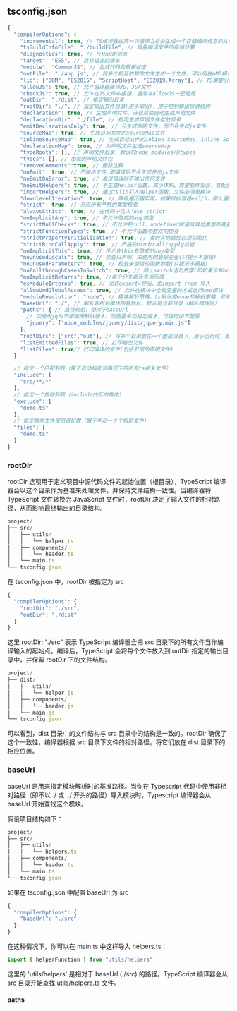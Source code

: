 ## tsconfig.json

```typescript
{
  "compilerOptions": {
    "incremental": true, // TS编译器在第一次编译之后会生成一个存储编译信息的文件，第二次编译会在第一次的基础上进行增量编译，可以提高编译的速度
    "tsBuildInfoFile": "./buildFile", // 增量编译文件的存储位置
    "diagnostics": true, // 打印诊断信息
    "target": "ES5", // 目标语言的版本
    "module": "CommonJS", // 生成代码的模板标准
    "outFile": "./app.js", // 将多个相互依赖的文件生成一个文件，可以用在AMD模块中，即开启时应设置"module": "AMD",
    "lib": ["DOM", "ES2015", "ScriptHost", "ES2019.Array"], // TS需要引用的库，即声明文件，es5 默认引用dom、es5、scripthost,如需要使用es的高级版本特性，通常都需要配置，如es8的数组新特性需要引入"ES2019.Array",
    "allowJS": true, // 允许编译器编译JS，JSX文件
    "checkJs": true, // 允许在JS文件中报错，通常与allowJS一起使用
    "outDir": "./dist", // 指定输出目录
    "rootDir": "./", // 指定输出文件目录(用于输出)，用于控制输出目录结构
    "declaration": true, // 生成声明文件，开启后会自动生成声明文件
    "declarationDir": "./file", // 指定生成声明文件存放目录
    "emitDeclarationOnly": true, // 只生成声明文件，而不会生成js文件
    "sourceMap": true, // 生成目标文件的sourceMap文件
    "inlineSourceMap": true, // 生成目标文件的inline SourceMap，inline SourceMap会包含在生成的js文件中
    "declarationMap": true, // 为声明文件生成sourceMap
    "typeRoots": [], // 声明文件目录，默认时node_modules/@types
    "types": [], // 加载的声明文件包
    "removeComments":true, // 删除注释
    "noEmit": true, // 不输出文件,即编译后不会生成任何js文件
    "noEmitOnError": true, // 发送错误时不输出任何文件
    "noEmitHelpers": true, // 不生成helper函数，减小体积，需要额外安装，常配合importHelpers一起使用
    "importHelpers": true, // 通过tslib引入helper函数，文件必须是模块
    "downlevelIteration": true, // 降级遍历器实现，如果目标源是es3/5，那么遍历器会有降级的实现
    "strict": true, // 开启所有严格的类型检查
    "alwaysStrict": true, // 在代码中注入'use strict'
    "noImplicitAny": true, // 不允许隐式的any类型
    "strictNullChecks": true, // 不允许把null、undefined赋值给其他类型的变量
    "strictFunctionTypes": true, // 不允许函数参数双向协变
    "strictPropertyInitialization": true, // 类的实例属性必须初始化
    "strictBindCallApply": true, // 严格的bind/call/apply检查
    "noImplicitThis": true, // 不允许this有隐式的any类型
    "noUnusedLocals": true, // 检查只声明、未使用的局部变量(只提示不报错)
    "noUnusedParameters": true, // 检查未使用的函数参数(只提示不报错)
    "noFallthroughCasesInSwitch": true, // 防止switch语句贯穿(即如果没有break语句后面不会执行)
    "noImplicitReturns": true, //每个分支都会有返回值
    "esModuleInterop": true, // 允许export=导出，由import from 导入
    "allowUmdGlobalAccess": true, // 允许在模块中全局变量的方式访问umd模块
    "moduleResolution": "node", // 模块解析策略，ts默认用node的解析策略，即相对的方式导入
    "baseUrl": "./", // 解析非相对模块的基地址，默认是当前目录（解析模块时）
    "paths": { // 路径映射，相对于baseUrl
      // 如使用jq时不想使用默认版本，而需要手动指定版本，可进行如下配置
      "jquery": ["node_modules/jquery/dist/jquery.min.js"]
    },
    "rootDirs": ["src","out"], // 将多个目录放在一个虚拟目录下，用于运行时，即编译后引入文件的位置可能发生变化，这也设置可以虚拟src和out在同一个目录下，不用再去改变路径也不会报错
    "listEmittedFiles": true, // 打印输出文件
    "listFiles": true// 打印编译的文件(包括引用的声明文件)
  }

  // 指定一个匹配列表（属于自动指定该路径下的所有ts相关文件）
  "include": [
    "src/**/*"
  ],
  // 指定一个排除列表（include的反向操作）
  "exclude": [
    "demo.ts"
  ],
  // 指定哪些文件使用该配置（属于手动一个个指定文件）
  "files": [
    "demo.ts"
  ]
}
```

### rootDir

rootDir 选项用于定义项目中源代码文件的起始位置（根目录），TypeScript 编译器会以这个目录作为基准来处理文件，并保持文件结构一致性。当编译器将 TypeScript 文件转换为 JavaScript 文件时，rootDir 决定了输入文件的相对路径，从而影响最终输出的目录结构。

```typescript
project/
├── src/
│   ├── utils/
│   │   └── helper.ts
│   ├── components/
│   │   └── header.ts
│   └── main.ts
└── tsconfig.json
```

在 tsconfig.json 中，rootDir 被指定为 src

```typescript
{
  "compilerOptions": {
    "rootDir": "./src",
    "outDir": "./dist"
  }
}
```

这里 rootDir: "./src" 表示 TypeScript 编译器会把 src 目录下的所有文件当作编译输入的起始点。编译后，TypeScript 会将每个文件放入到 outDir 指定的输出目录中，并保留 rootDir 下的文件结构。

```typescript
project/
├── dist/
│   ├── utils/
│   │   └── helper.js
│   ├── components/
│   │   └── header.js
│   └── main.js
└── tsconfig.json

```

可以看到，dist 目录中的文件结构与 src 目录中的结构是一致的。rootDir 确保了这个一致性，编译器根据 src 目录下文件的相对路径，将它们放在 dist 目录下的相应位置。

### baseUrl

baseUrl 是用来指定模块解析时的基准路径。当你在 Typescript 代码中使用非相对路径（即不以 ./ 或 ../ 开头的路径）导入模块时，Typescript 编译器会从 baseUrl 开始查找这个模块。

假设项目结构如下：

```typescript
project/
├── src/
│   ├── utils/
│   │   └── helpers.ts
│   ├── components/
│   │   └── header.ts
│   └── main.ts
└── tsconfig.json

```

如果在 tsconfig.json 中配置 baseUrl 为 src

```typescript
{
  "compilerOptions": {
    "baseUrl": "./src"
  }
}
```

在这种情况下，你可以在 main.ts 中这样导入 helpers.ts：

```typescript
import { helperFunction } from "utils/helpers";
```

这里的 'utils/helpers' 是相对于 baseUrl (./src) 的路径。TypeScript 编译器会从 src 目录开始查找 utils/helpers.ts 文件。

#### paths
